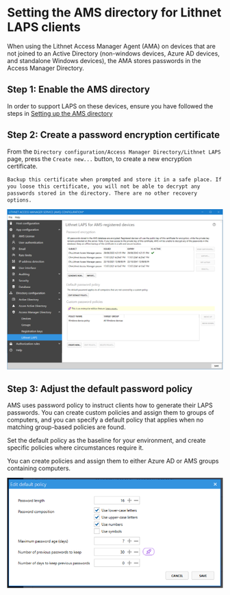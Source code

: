 # Setting the AMS directory for Lithnet LAPS clients

When using the Lithnet Access Manager Agent (AMA) on devices that are not joined to an Active Directory (non-windows devices, Azure AD devices, and standalone Windows devices), the AMA stores passwords in the Access Manager Directory.

## Step 1: Enable the AMS directory

In order to support LAPS on these devices, ensure you have followed the steps in [Setting up the AMS directory](setting-up-the-ams-directory.md)

## Step 2: Create a password encryption certificate

From the `Directory configuration/Access Manager Directory/Lithnet LAPS` page, press the `Create new...` button, to create a new encryption certificate.

```
Backup this certificate when prompted and store it in a safe place. If you loose this certificate, you will not be able to decrypt any passwords stored in the directory. There are no other recovery options.
```

![](../../../images/ui-page-directory-configuration-access-manager-directory-lithnet-laps.png)

## Step 3: Adjust the default password policy

AMS uses password policy to instruct clients how to generate their LAPS passwords. You can create custom policies and assign them to groups of computers, and you can specify a default policy that applies when no matching group-based policies are found.

Set the default policy as the baseline for your environment, and create specific policies where circumstances require it.

You can create policies and assign them to either Azure AD or AMS groups containing computers.

![](../../../images/ui-page-directory-configuration-access-manager-directory-lithnet-laps-edit-default-policy.png)
